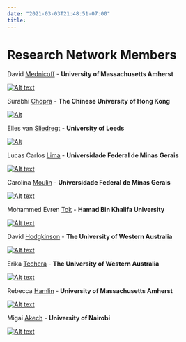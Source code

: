 ```yaml
---
date: "2021-03-03T21:48:51-07:00"
title: 
---
```


# Research Network Members

David [Mednicoff](https://www.umass.edu/spp/people/faculty/david-mednicoff) - **University of Massachusetts Amherst** 

[![Alt text](/images/mednicoff.jpg)](https://www.umass.edu/spp/people/faculty/david-mednicoff)


Surabhi [Chopra](https://www.law.cuhk.edu.hk/app/people/prof-surabhi-chopra/) - **The Chinese University of Hong Kong**

[![Alt](/home/images/chopra.jpg)](https://www.law.cuhk.edu.hk/app/people/prof-surabhi-chopra/)


Elies van [Sliedregt](https://essl.leeds.ac.uk/law/staff/236/prof-dr-elies-van-sliedregt) - **University of Leeds**

[![Alt](/home/images/elies.jpg)](https://essl.leeds.ac.uk/law/staff/236/prof-dr-elies-van-sliedregt)


Lucas Carlos [Lima](https://ufmg.academia.edu/LCLima) - **Universidade Federal de Minas Gerais**

[![Alt text](/home/images/lima.jpg)](https://ufmg.academia.edu/LCLima)


Carolina [Moulin](https://puc-rio-br.academia.edu/CarolinaMoulin) - **Universidade Federal de Minas Gerais**

[![Alt text](/home/images/moulin.jpg)](https://puc-rio-br.academia.edu/CarolinaMoulin)


Mohammed Evren [Tok](https://www.hbku.edu.qa/en/cis/staff/mohamed-evren-tok) - **Hamad Bin Khalifa University**

[![Alt text](/home/images/tok.jpg)](https://www.hbku.edu.qa/en/cis/staff/mohamed-evren-tok)


David [Hodgkinson](https://research-repository.uwa.edu.au/en/persons/david-hodgkinson) - **The University of Western Australia**

[![Alt text](/home/images/david.jpg)](https://research-repository.uwa.edu.au/en/persons/david-hodgkinson)


Erika [Techera](https://research-repository.uwa.edu.au/en/persons/erika-techera) - **The University of Western Australia**

[![Alt text](/home/images/techera.jpg)](https://research-repository.uwa.edu.au/en/persons/erika-techera)


Rebecca [Hamlin](https://polsci.umass.edu/people/rebecca-hamlin) - **University of Massachusetts Amherst**

[![Alt text](/home/images/hamlin.jpg)](https://polsci.umass.edu/people/rebecca-hamlin)


Migai [Akech](https://profiles.uonbi.ac.ke/amigai) - **University of Nairobi**

[![Alt text](/home/images/migai.jpg)](https://profiles.uonbi.ac.ke/amigai)





